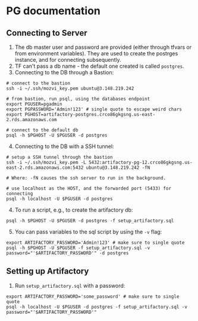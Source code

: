 # PG documentation

## Connecting to Server
1. The db master user and password are provided (either through tfvars or from environment variables). They are used to create the postrges instance, and for connecting subsequently. 
2. TF can't pass a db name - the default one created is called ```postgres```. 
3. Connecting to the DB through a Bastion: 
```
# connect to the bastion
ssh -i ~/.ssh/mozvi_key.pem ubuntu@3.148.219.242

# from bastion, run psql, using the databases endpoint
export PGUSER=pgadmin
export PGPASSWORD='Admin!123' # single quote to escape weird chars
export PGHOST=artifactory-postgres.crco86gkgsng.us-east-2.rds.amazonaws.com

# connect to the default db
psql -h $PGHOST -U $PGUSER -d postgres
```
4. Connecting to the DB with a SSH tunnel:
```
# setup a SSH tunnel through the bastion
ssh -i ~/.ssh/mozvi_key.pem -L 5432:artifactory-pg-12.crco86gkgsng.us-east-2.rds.amazonaws.com:5432 ubuntu@3.148.219.242 -fN

# Where: -fN causes the ssh server to run in the background. 

# use localhost as the HOST, and the forwarded port (5433) for connecting 
psql -h localhost -U $PGUSER -d postgres
```

4. To run a script, e.g., to create the artifactory db:
```
psql -h $PGHOST -U $PGUSER -d postgres -f setup_artifactory.sql
```

5. You can pass variables to the sql script by using the `-v` flag:
```
export ARTIFACTORY_PASSWORD='Admin!123' # make sure to single quote
psql -h $PGHOST -U $PGUSER -f setup_artifactory.sql -v password="'$ARTIFACTORY_PASSWORD'" -d postgres
```

## Setting up Artifactory
1. Run `setup_artifactory.sql` with a password:
```
export ARTIFACTORY_PASSWORD='some_password' # make sure to single quote
psql -h localhost -U $PGUSER -d postgres -f setup_artifactory.sql -v password="'$ARTIFACTORY_PASSWORD'" 

```

